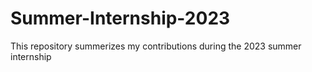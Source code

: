 # Summer-Internship-2023
This repository summerizes my contributions during the 2023 summer internship

